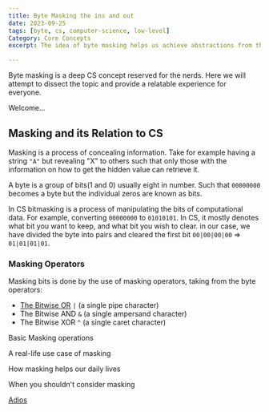 ```yaml
---
title: Byte Masking the ins and out
date: 2023-09-25
tags: [byte, cs, computer-science, low-level]
Category: Core Concepts
excerpt: The idea of byte masking helps us achieve abstractions from the binary concept of computers to usable technology. This post helps to solidify byte masking using operators and gives examples of why we must be aware of this concept in our everyday software engineering craft.

---
```


Byte masking is a deep CS concept reserved for the nerds. Here we will attempt to dissect the topic and provide a relatable experience for everyone. 

Welcome...

## Masking and its Relation to CS

Masking is a process of concealing information. Take for example having a string `"A"` but revealing "X" to others such that only those with the information on how to get the hidden value can retrieve it.

A byte is a group of bits(1 and 0) usually eight in number. Such that `00000000` becomes a byte but the individual zeros are known as bits.

In CS bitmasking is a process of manipulating the bits of computational data. For example, converting `00000000` to `01010101`. In CS, it mostly denotes what bit you want to keep, and what bit you wish to clear. in our case, we have divided the byte into pairs and cleared the first bit `00|00|00|00` => `01|01|01|01`.

### Masking Operators

Masking bits is done by the use of masking operators, taking from the byte operators:

- [The Bitwise OR](/byte-operators#)  `|` (a single pipe character)
- The Bitwise AND `&` (a single ampersand character)
- The Bitwise XOR `^` (a single caret character)

Basic Masking operations

A real-life use case of masking

How masking helps our daily lives

When you shouldn't consider masking

[Adios](https://translate.google.com/?hl=en&sl=hi&tl=en&text=adios&op=translate)